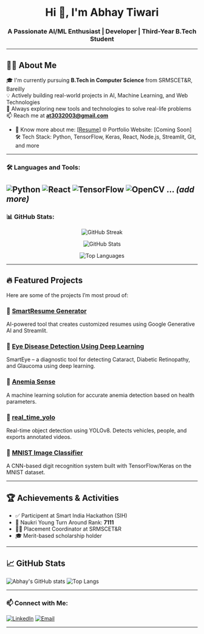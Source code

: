 <h1 align="center">Hi 👋, I'm Abhay Tiwari</h1>
<h3 align="center">A Passionate AI/ML Enthusiast | Developer | Third-Year B.Tech Student</h3>

---

## 👨‍💻 About Me

🎓 I'm currently pursuing **B.Tech in Computer Science** from SRMSCET&R, Bareilly  
💡 Actively building real-world projects in AI, Machine Learning, and Web Technologies  
🚀 Always exploring new tools and technologies to solve real-life problems  
📫 Reach me at **at3032003@gmail.com**
- 📄 Know more about me: [[Resume](https://drive.google.com/file/d/1x1aV5M8_U96Lh98LMwbwX20yR1DjrKjV/view?usp=drive_link)]
🌐 Portfolio Website: [Coming Soon]  
🛠️ Tech Stack: Python, TensorFlow, Keras, React, Node.js, Streamlit, Git, and more

---
### 🛠️ Languages and Tools:
![Python](https://img.shields.io/badge/Python-3670A0?style=for-the-badge&logo=python&logoColor=white)
![React](https://img.shields.io/badge/React-20232A?style=for-the-badge&logo=react&logoColor=61DAFB)
![TensorFlow](https://img.shields.io/badge/TensorFlow-FF6F00?style=for-the-badge&logo=TensorFlow&logoColor=white)
![OpenCV](https://img.shields.io/badge/OpenCV-27338e?style=for-the-badge&logo=opencv&logoColor=white)
... *(add more)*
---
### 📊 GitHub Stats:

<p align="center">
  <img src="https://github-readme-streak-stats.herokuapp.com/?user=Abhaytiwari303&theme=radical" alt="GitHub Streak" />
</p>

<p align="center">
  <img src="https://github-readme-stats.vercel.app/api?username=Abhaytiwari303&show_icons=true&theme=tokyonight&count_private=true" alt="GitHub Stats" />
</p>

<p align="center">
  <img src="https://github-readme-stats.vercel.app/api/top-langs/?username=Abhaytiwari303&layout=compact&theme=tokyonight" alt="Top Languages" />
</p>


---

## 🔥 Featured Projects

Here are some of the projects I’m most proud of:

### 📌 [SmartResume Generator](https://github.com/Abhaytiwari303/SmartResume-Generator)
AI-powered tool that creates customized resumes using Google Generative AI and Streamlit.

### 📌 [Eye Disease Detection Using Deep Learning](https://github.com/Abhaytiwari303/Eye-Disease-Detection-Using-Deep-Learning)
SmartEye – a diagnostic tool for detecting Cataract, Diabetic Retinopathy, and Glaucoma using deep learning.

### 📌 [Anemia Sense](https://github.com/Abhaytiwari303/Anemia-Sense-Leveraging-Machine-Learning-for-Precise-Anemia-Detection)
A machine learning solution for accurate anemia detection based on health parameters.

### 📌 [real_time_yolo](https://github.com/Abhaytiwari303/real_time_yolo)
Real-time object detection using YOLOv8. Detects vehicles, people, and exports annotated videos.

### 📌 [MNIST Image Classifier](https://github.com/Abhaytiwari303/MNIST-IMAGE-CLASSIFIER)
A CNN-based digit recognition system built with TensorFlow/Keras on the MNIST dataset.

---

## 🏆 Achievements & Activities

- ✅ Participent at Smart India Hackathon (SIH)
- 🥇 Naukri Young Turn Around Rank: **7111**
- 👨‍💼 Placement Coordinator at SRMSCET&R
- 🎓 Merit-based scholarship holder

---

## 📈 GitHub Stats

![Abhay's GitHub stats](https://github-readme-stats.vercel.app/api?username=Abhaytiwari303&show_icons=true&theme=radical)
![Top Langs](https://github-readme-stats.vercel.app/api/top-langs/?username=Abhaytiwari303&layout=compact&theme=radical)

---

### 📫 Connect with Me:
[![LinkedIn](https://img.shields.io/badge/LinkedIn-blue?logo=linkedin&style=for-the-badge)](https://www.linkedin.com/in/abhaytiwari30/)
[![Email](https://img.shields.io/badge/Email-D14836?style=for-the-badge&logo=gmail&logoColor=white)](mailto:at3032003@gmail.com)



---
